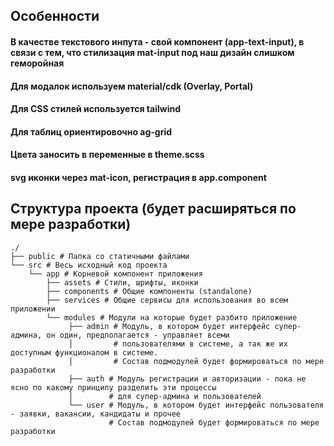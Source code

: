 ## Особенности
#### В качестве текстового инпута - свой компонент (app-text-input), в связи с тем, что стилизация mat-input под наш дизайн слишком геморойная
#### Для модалок используем material/cdk (Overlay, Portal) 
#### Для CSS стилей используется tailwind
#### Для таблиц ориентировочно ag-grid
#### Цвета заносить в переменные в theme.scss
#### svg иконки через mat-icon, регистрация в app.component

## Структура проекта (будет расширяться по мере разработки)

    ./
    ├── public # Папка со статичными файлами
    └── src # Весь исходный код проекта
        └── app # Корневой компонент приложения
            ├── assets # Стили, шрифты, иконки
            ├── components # Общие компоненты (standalone)
            ├── services # Общие сервисы для использования во всем приложении
            └── modules # Модули на которые будет разбито приложение
                 ├── admin # Модуль, в котором будет интерфейс супер-админа, он один, предполагается - управляет всеми
                 │         # пользователями в системе, а так же их доступным функционалом в системе.
                 │         # Состав подмодулей будет формироваться по мере разработки
                 ├── auth # Модуль регистрации и авторизации - пока не ясно по какому принципу разделить эти процессы
                 │        # для супер-админа и пользователей
                 └── user # Модуль, в котором будет интерфейс пользователя - заявки, вакансии, кандидаты и прочее
                          # Состав подмодулей будет формироваться по мере разработки

